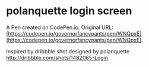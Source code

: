 # polanquette login screen

A Pen created on CodePen.io. Original URL: [https://codepen.io/governorfancypants/pen/WNQpxE](https://codepen.io/governorfancypants/pen/WNQpxE).

Inspired by dribbble shot designed by polanquette http://dribbble.com/shots/1482065-Login
